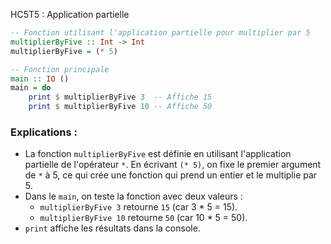 HC5T5 : Application partielle
```haskell
-- Fonction utilisant l'application partielle pour multiplier par 5
multiplierByFive :: Int -> Int
multiplierByFive = (* 5)

-- Fonction principale
main :: IO ()
main = do
    print $ multiplierByFive 3  -- Affiche 15
    print $ multiplierByFive 10 -- Affiche 50
```

### Explications :
- La fonction `multiplierByFive` est définie en utilisant l'application partielle de l'opérateur `*`. En écrivant `(* 5)`, on fixe le premier argument de `*` à 5, ce qui crée une fonction qui prend un entier et le multiplie par 5.
- Dans le `main`, on teste la fonction avec deux valeurs :
  - `multiplierByFive 3` retourne `15` (car 3 * 5 = 15).
  - `multiplierByFive 10` retourne `50` (car 10 * 5 = 50).
- `print` affiche les résultats dans la console.

